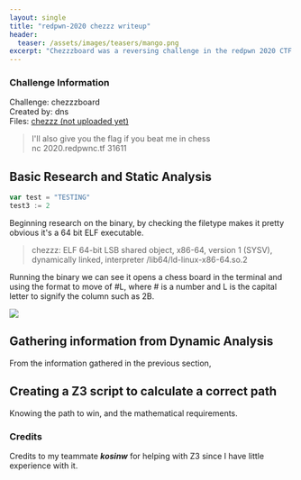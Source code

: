 ```yaml
---
layout: single
title: "redpwn-2020 chezzz writeup"
header:
  teaser: /assets/images/teasers/mango.png
excerpt: "Chezzzboard was a reversing challenge in the redpwn 2020 CTF that involved z3 to solve math problems."
---
```


### Challenge Information

Challenge: chezzzboard  
Created by: dns  
Files: [chezzz (not uploaded yet)](/assets/files/chezzz)
>I'll also give you the flag if you beat me in chess  
>nc 2020.redpwnc.tf 31611

## Basic Research and Static Analysis

```go
var test = "TESTING"
test3 := 2
```

Beginning research on the binary, by checking the filetype makes it pretty obvious it's a 64 bit ELF executable.  

>chezzz: ELF 64-bit LSB shared object, x86-64, version 1 (SYSV), dynamically linked, interpreter /lib64/ld-linux-x86-64.so.2

Running the binary we can see it opens a chess board in the terminal and using the format to move of #L, where # is a number and L is the capital letter to signify the column such as 2B.

![](/content/OEP/chezzz/board.PNG)



## Gathering information from Dynamic Analysis

From the information gathered in the previous section, 

## Creating a Z3 script to calculate a correct path

Knowing the path to win, and the mathematical requirements.

### Credits

Credits to my teammate **_kosinw_** for helping with Z3 since I have little experience with it.